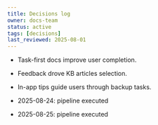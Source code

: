 ```yaml
---
title: Decisions log
owner: docs-team
status: active
tags: [decisions]
last_reviewed: 2025-08-01
---
```

- Task-first docs improve user completion.
- Feedback drove KB articles selection.
- In-app tips guide users through backup tasks.

- 2025-08-24: pipeline executed
- 2025-08-25: pipeline executed
